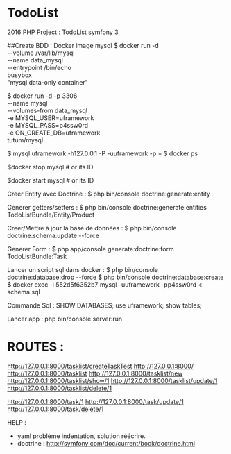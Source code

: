 # TodoList
2016 PHP Project : TodoList symfony 3

##Create BDD : Docker image mysql
$ docker run -d \
    --volume /var/lib/mysql \
    --name data_mysql \
    --entrypoint /bin/echo \
    busybox \
    "mysql data-only container"


$ docker run -d -p 3306 \
    --name mysql \
    --volumes-from data_mysql \
    -e MYSQL_USER=uframework \
    -e MYSQL_PASS=p4ssw0rd \
    -e ON_CREATE_DB=uframework \
    tutum/mysql


$ mysql uframework -h127.0.0.1 -P<assigned port> -uuframework -p
<assigned port> = $ docker ps

$docker stop mysql # or its ID

$docker start mysql # or its ID


Creer Entity avec Doctrine : $ php bin/console doctrine:generate:entity

Generer getters/setters : $ php bin/console doctrine:generate:entities TodoListBundle/Entity/Product

Creer/Mettre à jour la base de données : $ php bin/console doctrine:schema:update --force

Generer Form : $ php app/console generate:doctrine:form TodoListBundle:Task

Lancer un script sql dans docker :
$ php bin/console doctrine:database:drop --force
$ php bin/console doctrine:database:create
$ docker exec -i 552d5f6352b7 mysql -uuframework -pp4ssw0rd < schema.sql

Commande Sql :
SHOW DATABASES;
use uframework;
show tables;



Lancer app : php bin/console server:run

# ROUTES :
http://127.0.0.1:8000/tasklist/createTaskTest
http://127.0.0.1:8000/
http://127.0.0.1:8000/tasklist
http://127.0.0.1:8000/tasklist/new
http://127.0.0.1:8000/tasklist/show/1
http://127.0.0.1:8000/tasklist/update/1
http://127.0.0.1:8000/tasklist/delete/1

http://127.0.0.1:8000/task/1
http://127.0.0.1:8000/task/update/1
http://127.0.0.1:8000/task/delete/1

HELP : 
- yaml problème indentation, solution réécrire.
- doctrine : http://symfony.com/doc/current/book/doctrine.html

